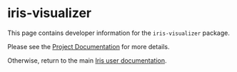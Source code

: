 # iris-visualizer

This page contains developer information for the `iris-visualizer` package.

Please see the [Project Documentation][proj-info] for more details.

Otherwise, return to the main [Iris user documentation][user-docs].

[proj-info]: ./project-info.html
[user-docs]: ../index.html